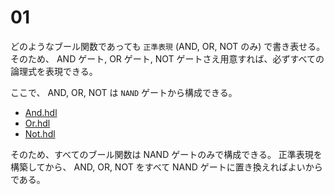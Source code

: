
# 01

どのようなブール関数であっても `正準表現` (AND, OR, NOT のみ) で書き表せる。
そのため、 AND ゲート, OR ゲート, NOT ゲートさえ用意すれば、必ずすべての論理式を表現できる。

ここで、 AND, OR, NOT は `NAND` ゲートから構成できる。

- [And.hdl](./And.hdl)
- [Or.hdl](./Or.hdl)
- [Not.hdl](./Not.hdl)

そのため、すべてのブール関数は NAND ゲートのみで構成できる。
正準表現を構築してから、 AND, OR, NOT をすべて NAND ゲートに置き換えればよいからである。
